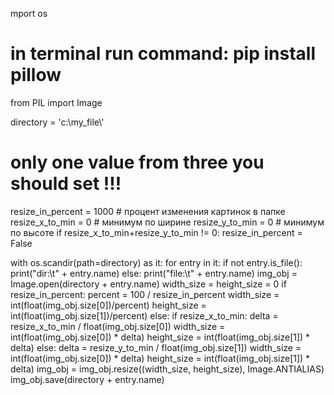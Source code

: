 mport os
# in terminal run command: pip install pillow
from PIL import Image

directory = 'c:\\my_file\\'

# only one value from three you should set !!!
resize_in_percent = 1000     # процент изменения картинок в папке
resize_x_to_min = 0         # минимум по ширине
resize_y_to_min = 0         # минимум по высоте
if resize_x_to_min+resize_y_to_min != 0:
    resize_in_percent = False

with os.scandir(path=directory) as it:
    for entry in it:
        if not entry.is_file():
            print("dir:\t" + entry.name)
        else:
            print("file:\t" + entry.name)
            img_obj = Image.open(directory + entry.name)
            width_size = height_size = 0
            if resize_in_percent:
                percent = 100 / resize_in_percent
                width_size = int(float(img_obj.size[0])/percent)
                height_size = int(float(img_obj.size[1])/percent)
            else:
                if resize_x_to_min:
                    delta = resize_x_to_min / float(img_obj.size[0])
                    width_size = int(float(img_obj.size[0]) * delta)
                    height_size = int(float(img_obj.size[1]) * delta)
                else:
                    delta = resize_y_to_min / float(img_obj.size[1])
                    width_size = int(float(img_obj.size[0]) * delta)
                    height_size = int(float(img_obj.size[1]) * delta)
            img_obj = img_obj.resize((width_size, height_size), Image.ANTIALIAS)
            img_obj.save(directory + entry.name)
